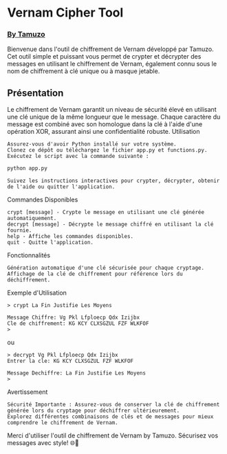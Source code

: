 # Vernam Cipher Tool

### [By Tamuzo]() 


Bienvenue dans l'outil de chiffrement de Vernam développé par Tamuzo. Cet outil simple et puissant vous permet de crypter et décrypter des messages en utilisant le chiffrement de Vernam, également connu sous le nom de chiffrement à clé unique ou à masque jetable.
## Présentation

Le chiffrement de Vernam garantit un niveau de sécurité élevé en utilisant une clé unique de la même longueur que le message. Chaque caractère du message est combiné avec son homologue dans la clé à l'aide d'une opération XOR, assurant ainsi une confidentialité robuste.
Utilisation

    Assurez-vous d'avoir Python installé sur votre système.
    Clonez ce dépôt ou téléchargez le fichier app.py et functions.py.
    Exécutez le script avec la commande suivante :

```bash
python app.py
```
    Suivez les instructions interactives pour crypter, décrypter, obtenir de l'aide ou quitter l'application.

Commandes Disponibles

    crypt [message] - Crypte le message en utilisant une clé générée automatiquement.
    decrypt [message] - Décrypte le message chiffré en utilisant la clé fournie.
    help - Affiche les commandes disponibles.
    quit - Quitte l'application.

Fonctionnalités

    Génération automatique d'une clé sécurisée pour chaque cryptage.
    Affichage de la clé de chiffrement pour référence lors du déchiffrement.

Exemple d'Utilisation

```agsl
> crypt La Fin Justifie Les Moyens

Message Chiffre: Vg Pkl Lfploecp Qdx Izijbx
Cle de chiffrement: KG KCY CLXSGZUL FZF WLKFOF
>
```
ou

```agsl
> decrypt Vg Pkl Lfploecp Qdx Izijbx
Entrer la cle: KG KCY CLXSGZUL FZF WLKFOF

Message Dechiffre: La Fin Justifie Les Moyens
> 
```

Avertissement

    Sécurité Importante : Assurez-vous de conserver la clé de chiffrement générée lors du cryptage pour déchiffrer ultérieurement.
    Explorez différentes combinaisons de clés et de messages pour mieux comprendre le chiffrement de Vernam.

Merci d'utiliser l'outil de chiffrement de Vernam by Tamuzo. Sécurisez vos messages avec style! 🌐🔐